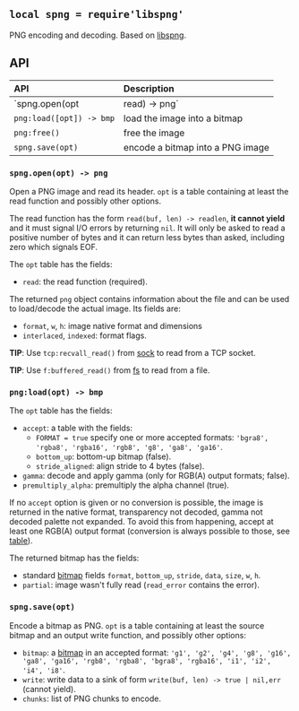 
## `local spng = require'libspng'`

PNG encoding and decoding. Based on [libspng](https://libspng.org/).

## API

| API                                 | Description      |
| :---                                | :---             |
| `spng.open(opt | read) -> png`      | open a PNG image for decoding
| `png:load([opt]) -> bmp`            | load the image into a bitmap
| `png:free()`                        | free the image
| `spng.save(opt)`                    | encode a bitmap into a PNG image

### `spng.open(opt) -> png`

Open a PNG image and read its header. `opt` is a table containing at least
the read function and possibly other options.

The read function has the form `read(buf, len) -> readlen`, **it cannot yield**
and it must signal I/O errors by returning `nil`. It will only be asked
to read a positive number of bytes and it can return less bytes than asked,
including zero which signals EOF.

The `opt` table has the fields:

  * `read`: the read function (required).

The returned `png` object contains information about the file and can be used
to load/decode the actual image. Its fields are:

* `format`, `w`, `h`: image native format and dimensions
* `interlaced`, `indexed`: format flags.

__TIP__: Use `tcp:recvall_read()` from [sock](sock.md) to read from a TCP socket.

__TIP__: Use `f:buffered_read()` from [fs](fs.md) to read from a file.

### `png:load(opt) -> bmp`

The `opt` table has the fields:

* `accept`: a table with the fields:
  * `FORMAT = true` specify one or more accepted formats:
  `'bgra8', 'rgba8', 'rgba16', 'rgb8', 'g8', 'ga8', 'ga16'`.
  * `bottom_up`: bottom-up bitmap (false).
  * `stride_aligned`: align stride to 4 bytes (false).
* `gamma`: decode and apply gamma (only for RGB(A) output formats; false).
* `premultiply_alpha`: premultiply the alpha channel (true).

If no `accept` option is given or no conversion is possible, the image
is returned in the native format, transparency not decoded, gamma not decoded
palette not expanded. To avoid this from happening, accept at least one RGB(A)
output format (conversion is always possible to those, see [table]).

[table]: https://github.com/randy408/libspng/blob/master/docs/decode.md#supported-format-flag-combinations

The returned bitmap has the fields:
* standard [bitmap](bitmap.md) fields `format`, `bottom_up`, `stride`, `data`, `size`, `w`, `h`.
* `partial`: image wasn't fully read (`read_error` contains the error).

### `spng.save(opt)`

Encode a bitmap as PNG. `opt` is a table containing at least the source
bitmap and an output write function, and possibly other options:

* `bitmap`: a [bitmap](bitmap.md) in an accepted format: `'g1', 'g2', 'g4', 'g8', 'g16',
'ga8', 'ga16', 'rgb8', 'rgba8', 'bgra8', 'rgba16', 'i1', 'i2', 'i4', 'i8'`.
* `write`: write data to a sink of form `write(buf, len) -> true | nil,err`
(cannot yield).
* `chunks`: list of PNG chunks to encode.
